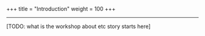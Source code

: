 +++
title = "Introduction"
weight = 100
+++

---

[TODO: what is the workshop about etc story starts here]
